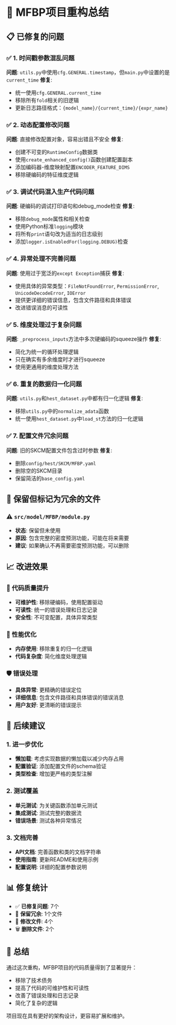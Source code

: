 # 🔧 MFBP项目重构总结

## 📋 已修复的问题

### ✅ 1. 时间戳参数混乱问题
**问题**: `utils.py`中使用`cfg.GENERAL.timestamp`，但`main.py`中设置的是`current_time`
**修复**: 
- 统一使用`cfg.GENERAL.current_time`
- 移除所有`fold`相关的旧逻辑
- 更新日志路径格式：`{model_name}/{current_time}/{expr_name}`

### ✅ 2. 动态配置修改问题
**问题**: 直接修改配置对象，容易出错且不安全
**修复**:
- 创建不可变的`RuntimeConfig`数据类
- 使用`create_enhanced_config()`函数创建配置副本
- 添加编码器-维度映射配置`ENCODER_FEATURE_DIMS`
- 移除硬编码的特征维度逻辑

### ✅ 3. 调试代码混入生产代码问题
**问题**: 硬编码的调试打印语句和debug_mode检查
**修复**:
- 移除`debug_mode`属性和相关检查
- 使用Python标准`logging`模块
- 将所有`print`语句改为适当的日志级别
- 添加`logger.isEnabledFor(logging.DEBUG)`检查

### ✅ 4. 异常处理不完善问题
**问题**: 使用过于宽泛的`except Exception`捕获
**修复**:
- 使用具体的异常类型：`FileNotFoundError`, `PermissionError`, `UnicodeDecodeError`, `IOError`
- 提供更详细的错误信息，包含文件路径和具体错误
- 改进错误消息的可读性

### ✅ 5. 维度处理过于复杂问题
**问题**: `_preprocess_inputs`方法中多次硬编码的squeeze操作
**修复**:
- 简化为统一的循环处理逻辑
- 只在确实有多余维度时才进行squeeze
- 使用更通用的维度处理方法

### ✅ 6. 重复的数据归一化问题
**问题**: `utils.py`和`hest_dataset.py`中都有归一化逻辑
**修复**:
- 移除`utils.py`中的`normalize_adata`函数
- 统一使用`hest_dataset.py`中`load_st`方法的归一化逻辑

### ✅ 7. 配置文件冗余问题
**问题**: 旧的SKCM配置文件包含过时参数
**修复**:
- 删除`config/hest/SKCM/MFBP.yaml`
- 删除空的SKCM目录
- 保留简洁的`base_config.yaml`

## 🔄 保留但标记为冗余的文件

### ⚠️ `src/model/MFBP/module.py`
- **状态**: 保留但未使用
- **原因**: 包含完整的密度预测功能，可能在将来需要
- **建议**: 如果确认不再需要密度预测功能，可以删除

## 📈 改进效果

### 🎯 代码质量提升
- **可维护性**: 移除硬编码，使用配置驱动
- **可读性**: 统一的错误处理和日志记录
- **安全性**: 不可变配置，具体异常类型

### 🚀 性能优化
- **内存使用**: 移除重复的归一化逻辑
- **代码复杂度**: 简化维度处理逻辑

### 🛡️ 错误处理
- **具体异常**: 更精确的错误定位
- **详细信息**: 包含文件路径和具体错误的错误消息
- **用户友好**: 更清晰的错误提示

## 🔮 后续建议

### 1. 进一步优化
- **懒加载**: 考虑实现数据的懒加载以减少内存占用
- **配置验证**: 添加配置文件的schema验证
- **类型检查**: 增加更严格的类型注解

### 2. 测试覆盖
- **单元测试**: 为关键函数添加单元测试
- **集成测试**: 测试完整的数据流
- **错误场景**: 测试各种异常情况

### 3. 文档完善
- **API文档**: 完善函数和类的文档字符串
- **使用指南**: 更新README和使用示例
- **配置说明**: 详细的配置参数说明

## 📊 修复统计

- ✅ **已修复问题**: 7个
- 🔄 **保留冗余**: 1个文件
- 📝 **修改文件**: 4个
- 🗑️ **删除文件**: 2个

## 🎉 总结

通过这次重构，MFBP项目的代码质量得到了显著提升：
- 移除了技术债务
- 提高了代码的可维护性和可读性
- 改善了错误处理和日志记录
- 简化了复杂的逻辑

项目现在具有更好的架构设计，更容易扩展和维护。 